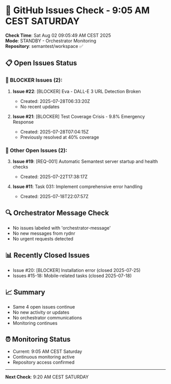 # 🐙 GitHub Issues Check - 9:05 AM CEST SATURDAY

**Check Time**: Sat Aug 02 09:05:49 AM CEST 2025  
**Mode**: STANDBY - Orchestrator Monitoring  
**Repository**: semantest/workspace ✅

## 📋 Open Issues Status

### 🚨 BLOCKER Issues (2):
1. **Issue #22**: [BLOCKER] Eva - DALL-E 3 URL Detection Broken
   - Created: 2025-07-28T06:33:20Z
   - No recent updates
   
2. **Issue #21**: [BLOCKER] Test Coverage Crisis - 9.8% Emergency Response  
   - Created: 2025-07-28T07:04:15Z
   - Previously resolved at 40% coverage

### 📌 Other Open Issues (2):
3. **Issue #19**: [REQ-001] Automatic Semantest server startup and health checks
   - Created: 2025-07-22T17:38:17Z
   
4. **Issue #11**: Task 031: Implement comprehensive error handling
   - Created: 2025-07-18T22:07:57Z

## 🔍 Orchestrator Message Check
- No issues labeled with 'orchestrator-message'
- No new messages from rydnr
- No urgent requests detected

## 📊 Recently Closed Issues
- Issue #20: [BLOCKER] Installation error (closed 2025-07-25)
- Issues #15-18: Mobile-related tasks (closed 2025-07-18)

## 📈 Summary
- Same 4 open issues continue
- No new activity or updates
- No orchestrator communications
- Monitoring continues

## ⏰ Monitoring Status
- Current: 9:05 AM CEST Saturday
- Continuous monitoring active
- Repository access confirmed

---

**Next Check**: 9:20 AM CEST SATURDAY